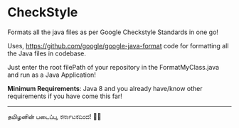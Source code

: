 # CheckStyle
Formats all the java files as per Google Checkstyle Standards in one go!

Uses, https://github.com/google/google-java-format code for formatting all the Java files in codebase.


Just enter the root filePath  of your repository in the FormatMyClass.java and run as a Java Application!


**Minimum Requirements**: Java 8 and you already have/know other requirements if you have come this far!
****
தமிழனின் படைப்பு, ಕರ್ನಾಟಕದಿಂದ! 💙💙
